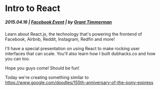 # Intro to React

##### 2015.04.16  | [Facebook Event](https://www.facebook.com/events/360945337433643/) | by [Grant Timmerman](http://grant.cm/)

Learn about React.js, the technology that's powering the frontend of Facebook, Airbnb, Reddit, Instagram, Redfin and more!

I'll have a special presentation on using React to make rocking user interfaces that can scale. You'll also learn how I built dubhacks.co and how you can too.

Hope you guys come! Should be fun!

Today we're creating something similar to https://www.google.com/doodles/155th-anniversary-of-the-pony-express

